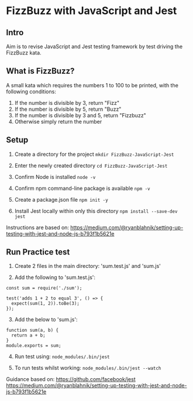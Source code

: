 # FizzBuzz with JavaScript and Jest

## Intro

Aim is to revise JavaScript and Jest testing framework by test driving the FizzBuzz kata.

## What is FizzBuzz?

A small kata which requires the numbers 1 to 100 to be printed, with the following conditions:

1. If the number is divisible by 3, return "Fizz"
2. If the number is divisible by 5, return "Buzz"
3. If the number is divisible by 3 and 5, return "Fizzbuzz"
4. Otherwise simply return the number

## Setup

1. Create a directory for the project ```mkdir FizzBuzz-JavaScript-Jest```

2. Enter the newly created directory ```cd FizzBuzz-JavaScript-Jest```

3. Confirm Node is installed ```node -v```

4. Confirm npm command-line package is available ```npm -v```

5. Create a package.json file ```npm init -y```

6. Install Jest locally within only this directory ```npm install --save-dev jest```

Instructions are based on: https://medium.com/@ryanblahnik/setting-up-testing-with-jest-and-node-js-b793f1b5621e


## Run Practice test

1. Create 2 files in the main directory: 'sum.test.js' and 'sum.js'

2. Add the following to 'sum.test.js':
```
const sum = require('./sum');

test('adds 1 + 2 to equal 3', () => {
  expect(sum(1, 2)).toBe(3);
});
```

3. Add the below to 'sum.js':
```
function sum(a, b) {
  return a + b;
}
module.exports = sum;
```

4. Run test using: ```node_modules/.bin/jest```

5. To run tests whilst working: ```node_modules/.bin/jest --watch```

Guidance based on:
https://github.com/facebook/jest
https://medium.com/@ryanblahnik/setting-up-testing-with-jest-and-node-js-b793f1b5621e
#
